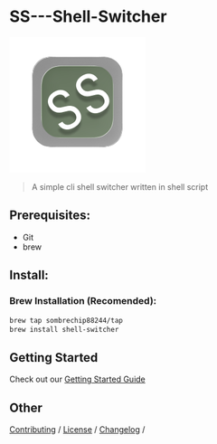 # SS---Shell-Switcher
<img src="img/SS_Shell-Switcher_icon.png">

> A simple cli shell switcher written
> in shell script

## Prerequisites:
- Git
- brew
## Install:
### Brew Installation (Recomended):
```
brew tap sombrechip88244/tap
brew install shell-switcher
```
## Getting Started
Check out our [Getting Started Guide]()

## Other
[Contributing](CONTRIBUTING.md) / [License](LICENSE) / [Changelog](CHANGELOG.md) /
